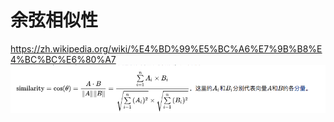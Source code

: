 # 余弦相似性
https://zh.wikipedia.org/wiki/%E4%BD%99%E5%BC%A6%E7%9B%B8%E4%BC%BC%E6%80%A7
<img src="i0similarity.png" alt="alt text" title="余弦相似性通过测量两个向量的夹角的余弦值来度量它们之间的相似性" />

